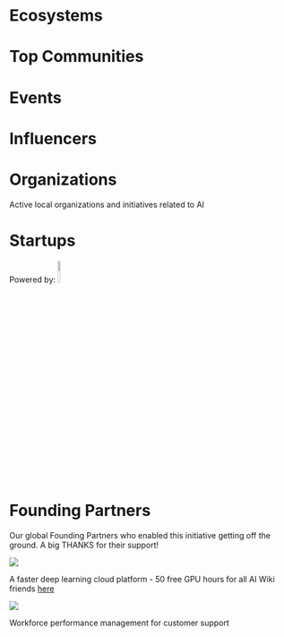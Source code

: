 <!-- TITLE: AI WIKI -->




<div class=status>

</div>

# Ecosystems

<div class=ecosystems>

</div>


# Top Communities
<div class=groups>

</div>

# Events
<div class=events>

</div>

# Influencers
<div class=influencers>

</div>


<!-- WHEN ADDING NEW ORGANIZATIONS PLEASE FOLLOW THIS SCHEMA
#### Organization_Name
Organization_Category
**Organizer:** Name_Of_Organization_Leader
Link_To_Organization's_Website_or_Page
**Description:** Organization's_Description
NOT FOLLOWING THIS SCHEMA WILL RESULT IN INACCURACY IN DATABASE SO BE CAREFUL!
EVERY CHARACTER LIKE # AND * ARE VITAL, SO WE ADVISE YOU TO COPY THE SCHEMA AND JUST FILL IN THE DATA IN POSITION
BETWEEN EVERY ORGANIZATION SCHEMA SHOULD BE BLANK LINE -->

# Organizations
Active local organizations and initiatives related to AI
<div class=organizations>

</div>

# Startups
<div class=logoCB>
Powered by: <a href="https://crunchbase.com/"><img src="/images/Crunchbase_logo.png" style="width:10%;"/></a>
</div>
<div class=startups>

</div>

# Founding Partners

Our global Founding Partners who enabled this initiative getting off the ground. A big THANKS for their support!
<div class=partners>
<span>
    <span>
        <a href="https://peltarion.com/"><img src="/images/peltarion_logotype_horizontal_red.png"></a>
        <p>A faster deep learning cloud platform - 50 free GPU hours for all AI Wiki friends <a         href="https://peltarion.com/signup">here</a></p>
    </span>
    <span>
        <a href="https://ticketless.ai/"><img src="/images/Ticketless_logo.png"  /></a>
        <p>Workforce performance management for customer support</p>
    </span>
</span>
</div>

